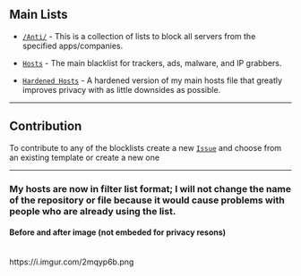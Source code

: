 ## Main Lists

* [`/Anti/`](https://github.com/Cybo1927/Hosts/tree/master/Anti) - This is a collection of lists to block all servers from the specified apps/companies.

* [`Hosts`](https://raw.githubusercontent.com/Cybo1927/Hosts/master/Hosts) - The main blacklist for trackers, ads, malware, and IP grabbers.

* [`Hardened Hosts`](https://github.com/Cybo1927/Hosts/blob/master/Hosts%20(Hardened)) - A hardened version of my main hosts file that greatly improves privacy with as little downsides as possible.

<hr>

## Contribution
To contribute to any of the blocklists create a new [`Issue`](https://github.com/Cybo1927/Hosts/issues/new/choose) and choose from an existing template or create a new one

<hr>

### My hosts are now in filter list format; I will not change the name of the repository or file because it would cause problems with people who are already using the list.

#### Before and after image (not embeded for privacy resons)
<br>
https://i.imgur.com/2mqyp6b.png
